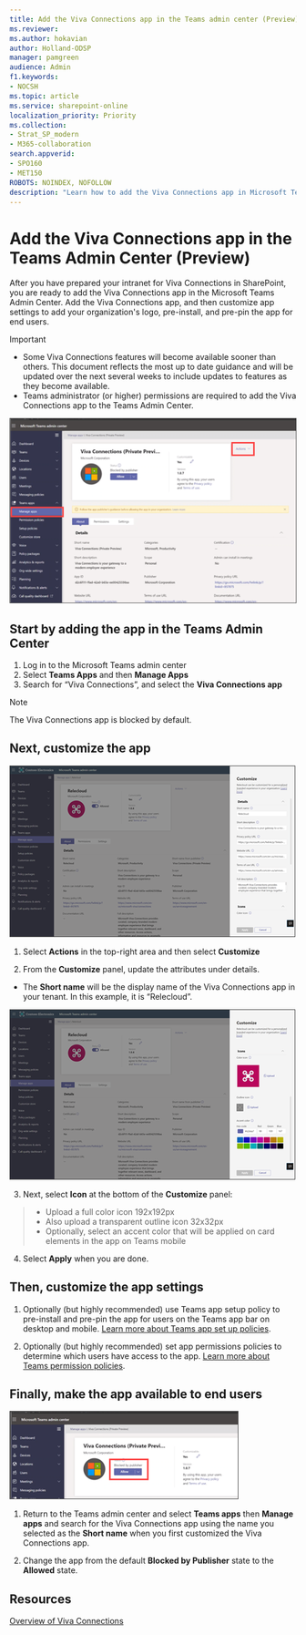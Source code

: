 ```yaml
---
title: Add the Viva Connections app in the Teams admin center (Preview)
ms.reviewer: 
ms.author: hokavian
author: Holland-ODSP
manager: pamgreen
audience: Admin
f1.keywords:
- NOCSH
ms.topic: article
ms.service: sharepoint-online
localization_priority: Priority
ms.collection:  
- Strat_SP_modern
- M365-collaboration
search.appverid:
- SPO160
- MET150
ROBOTS: NOINDEX, NOFOLLOW
description: "Learn how to add the Viva Connections app in Microsoft Teams"
---
```


# Add the Viva Connections app in the Teams Admin Center (Preview)

After you have prepared your intranet for Viva Connections in SharePoint, you are ready to add the Viva Connections app in the Microsoft Teams Admin Center. Add the Viva Connections app, and then customize app settings to add your organization's logo, pre-install, and pre-pin the app for end users. 

> [!IMPORTANT]
> - Some Viva Connections features will become available sooner than others. This document reflects the most up to date guidance and will be updated over the next several weeks to include updates to features as they become available. 
> - Teams administrator (or higher) permissions are required to add the Viva Connections app to the Teams Admin Center.


![Image of Viva Connections app in the Teams admin center](media/viva-teams-add-app.png)


## Start by adding the app in the Teams Admin Center

1.	Log in to the Microsoft Teams admin center
2.	Select **Teams Apps** and then **Manage Apps**
3.	Search for “Viva Connections”, and select the **Viva Connections app**

> [!NOTE]
> The Viva Connections app is blocked by default.


## Next, customize the app

![Image of the app customization panel](media/viva-app-customize.png)

1. Select **Actions** in the top-right area and then select **Customize**

2. From the **Customize** panel, update the attributes under details. 

- The **Short name** will be the display name of the Viva Connections app in your tenant.  In this example, it is “Relecloud”. 

![Image of the app customization panel for the app logo](media/viva-app-customize-logo.png)

3. Next, select **Icon** at the bottom of the **Customize** panel:

> - Upload a full color icon 192x192px
> - Also upload a transparent outline icon 32x32px
> - Optionally, select an accent color that will be applied on card elements in the app on Teams mobile
 
4. Select **Apply** when you are done.



## Then, customize the app settings

1. Optionally (but highly recommended) use Teams app setup policy to pre-install and pre-pin the app for users on the Teams app bar on desktop and mobile. [Learn more about Teams app set up policies](/MicrosoftTeams/teams-app-setup-policies).

2. Optionally (but highly recommended) set app permissions policies to determine which users have access to the app. [Learn more about Teams permission policies](/microsoftteams/teams-app-permission-policies).


## Finally, make the app available to end users

![Image of the app panel](media/viva-allow-app.png)

1. Return to the Teams admin center and select **Teams apps** then **Manage apps** and search for the Viva Connections app using the name you selected as the **Short name** when you first customized the Viva Connections app.

2. Change the app from the default **Blocked by Publisher** state to the **Allowed** state.




## Resources

[Overview of Viva Connections](/viva-connections-overview)
<br>


























